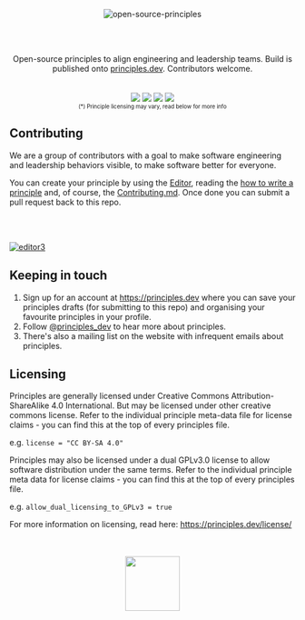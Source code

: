 

<div align="center">

![open-source-principles](https://user-images.githubusercontent.com/610638/230180036-35fed7c7-6655-4b2a-ab68-4fcb8f924bcd.png)

<br><br>

  
Open-source principles to align engineering and leadership teams. Build is published onto <a href="https://principles.dev">principles.dev<a>. Contributors welcome.
<br ><br ><br >
<img src="https://img.shields.io/badge/License-CC%20BY--SA%204.0*-blue" />
<img src="https://img.shields.io/badge/License-GPLv3*-blue" />
<img src="https://img.shields.io/badge/Since-2019-blue" />
<a href="https://twitter.com/principles_dev" ><img src="https://img.shields.io/twitter/follow/principles.dev?style=social" /></a> 
<br >
  <sub><sup>(*) Principle licensing may vary, read below for more info</sup></sub>


</div>



## Contributing
  
We are a group of contributors with a goal to make software engineering and leadership behaviors visible, to make software better for everyone. 

You can create your principle by using the [Editor](https://principles.dev/editor/), reading the [how to write a principle](https://principles.dev/documentation/#how-to-write-a-principle_1) and, of course, the <a href="https://github.com/PrinciplesDotDev/principles/blob/master/CONTRIBUTING.md">Contributing.md</a>. Once done you can submit a pull request back to this repo. 

  <br><br>
  <a href="https://principles.dev/editor/">
 

![editor3](https://user-images.githubusercontent.com/610638/230163658-ec553cb4-ad91-42d2-8021-5b33ffe1441e.png)

    
    
  </a>

  




## Keeping in touch

1. Sign up for an account at https://principles.dev where you can save your principles drafts (for submitting to this repo) and organising your favourite principles in your profile.
2. Follow [@principles_dev](https://twitter.com/principles_dev) to hear more about principles.
3. There's also a mailing list on the website with infrequent emails about principles.

## Licensing

Principles are generally licensed under Creative Commons Attribution-ShareAlike 4.0 International. But may be licensed under other creative commons license. Refer to the individual principle meta-data file for license claims - you can find this at the top of every principles file.

e.g. ```license = "CC BY-SA 4.0"```

Principles may also be licensed under a dual GPLv3.0 license to allow software distribution under the same terms. Refer to the individual principle meta data for license claims  - you can find this at the top of every principles file.

e.g. ```allow_dual_licensing_to_GPLv3 = true```
  
For more information on licensing, read here: https://principles.dev/license/

 
<div align="center">
<br><br>
  <a href="https://principles.dev">
  <img src="https://user-images.githubusercontent.com/610638/124029515-2370be80-d9ed-11eb-97e4-d20e54b51423.png" height="96" />
  </a>
 <br><br>
</div>

